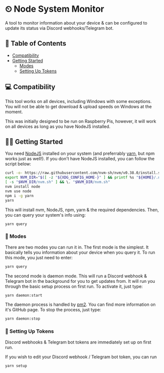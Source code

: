# ⏲ Node System Monitor

A tool to monitor information about your device & can be configured to update its status via Discord webhooks/Telegram bot.

## 📝 Table of Contents

- [Compatibility](#-compatibility)
- [Getting Started](#%EF%B8%8F-getting-started)
  - [Modes](#-modes)
  - [Setting Up Tokens](#-setting-up-tokens)

## 💻 Compatibility

This tool works on all devices, including Windows with some exceptions. You will not be able to get download & upload speeds on Windows at the moment.

This was initially designed to be run on Raspberry Pis, however, it will work on all devices as long as you have NodeJS installed.

## 🏃‍♂️ Getting Started

You need [NodeJS](https://nodejs.org/en/download/) installed on your system (and preferrably [yarn](https://yarnpkg.com/lang/en/docs/install/), but npm works just as well!). If you don't have NodeJS installed, you can follow the script below:

```bash
curl -o- https://raw.githubusercontent.com/nvm-sh/nvm/v0.38.0/install.sh | bash
export NVM_DIR="$([ -z "${XDG_CONFIG_HOME-}" ] && printf %s "${HOME}/.nvm" || printf %s "${XDG_CONFIG_HOME}/nvm")"
[ -s "$NVM_DIR/nvm.sh" ] && \. "$NVM_DIR/nvm.sh"
nvm install node
nvm use node
npm i -g yarn
yarn
```

This will install nvm, NodeJS, npm, yarn & the required dependencies. Then, you can query your system's info using:

```bash
yarn query
```

### 💠 Modes

There are two modes you can run it in. The first mode is the simplest. It basically tells you information about your device when you query it. To run this mode, you just need to enter:

```bash
yarn query
```

The second mode is daemon mode. This will run a Discord webhook & Telegram bot in the background for you to get updates from. It will run you through the basic setup process on first run. To activate it, just type:

```bash
yarn daemon:start
```

The daemon process is handled by [pm2](https://github.com/Unitech/pm2). You can find more information on it's GitHub page. To stop the process, just type:

```bash
yarn daemon:stop
```

### 🔑 Setting Up Tokens

Discord webhooks & Telegram bot tokens are immediately set up on first run.

If you wish to edit your Discord webhook / Telegram bot token, you can run

```bash
yarn setup
```
